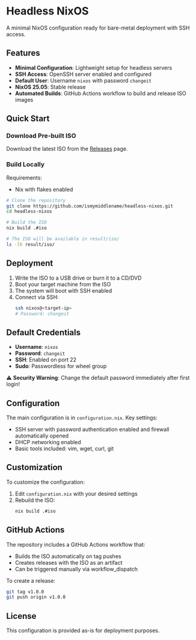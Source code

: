 # Headless NixOS

A minimal NixOS configuration ready for bare-metal deployment with SSH access.

## Features

- **Minimal Configuration**: Lightweight setup for headless servers
- **SSH Access**: OpenSSH server enabled and configured
- **Default User**: Username `nixos` with password `changeit`
- **NixOS 25.05**: Stable release
- **Automated Builds**: GitHub Actions workflow to build and release ISO images

## Quick Start

### Download Pre-built ISO

Download the latest ISO from the [Releases](https://github.com/ismymiddlename/headless-nixos/releases) page.

### Build Locally

Requirements:
- Nix with flakes enabled

```bash
# Clone the repository
git clone https://github.com/ismymiddlename/headless-nixos.git
cd headless-nixos

# Build the ISO
nix build .#iso

# The ISO will be available in result/iso/
ls -lh result/iso/
```

## Deployment

1. Write the ISO to a USB drive or burn it to a CD/DVD
2. Boot your target machine from the ISO
3. The system will boot with SSH enabled
4. Connect via SSH:
   ```bash
   ssh nixos@<target-ip>
   # Password: changeit
   ```

## Default Credentials

- **Username**: `nixos`
- **Password**: `changeit`
- **SSH**: Enabled on port 22
- **Sudo**: Passwordless for wheel group

⚠️ **Security Warning**: Change the default password immediately after first login!

## Configuration

The main configuration is in `configuration.nix`. Key settings:

- SSH server with password authentication enabled and firewall automatically opened
- DHCP networking enabled
- Basic tools included: vim, wget, curl, git

## Customization

To customize the configuration:

1. Edit `configuration.nix` with your desired settings
2. Rebuild the ISO:
   ```bash
   nix build .#iso
   ```

## GitHub Actions

The repository includes a GitHub Actions workflow that:
- Builds the ISO automatically on tag pushes
- Creates releases with the ISO as an artifact
- Can be triggered manually via workflow_dispatch

To create a release:
```bash
git tag v1.0.0
git push origin v1.0.0
```

## License

This configuration is provided as-is for deployment purposes.